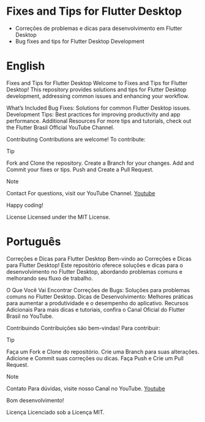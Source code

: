 # Fixes and Tips for Flutter Desktop
* Correções de problemas e dicas para desenvolvimento em Flutter Desktop 
* Bug fixes and tips for Flutter Desktop Development


# English
Fixes and Tips for Flutter Desktop
Welcome to Fixes and Tips for Flutter Desktop! This repository provides solutions and tips for Flutter Desktop development, addressing common issues and enhancing your workflow.

What’s Included
Bug Fixes: Solutions for common Flutter Desktop issues.
Development Tips: Best practices for improving productivity and app performance.
Additional Resources
For more tips and tutorials, check out the Flutter Brasil Official YouTube Channel.

Contributing
Contributions are welcome! To contribute:

> [!TIP]
> Fork and Clone the repository.
> Create a Branch for your changes.
> Add and Commit your fixes or tips.
> Push and Create a Pull Request.

> [!NOTE]
> Contact
> For questions, visit our YouTube Channel.
> [Youtube](https://www.youtube.com/@FlutterBrasilOficial/videos)

Happy coding!


License
Licensed under the MIT License.

# Português
Correções e Dicas para Flutter Desktop
Bem-vindo ao Correções e Dicas para Flutter Desktop! Este repositório oferece soluções e dicas para o desenvolvimento no Flutter Desktop, abordando problemas comuns e melhorando seu fluxo de trabalho.

O Que Você Vai Encontrar
Correções de Bugs: Soluções para problemas comuns no Flutter Desktop.
Dicas de Desenvolvimento: Melhores práticas para aumentar a produtividade e o desempenho do aplicativo.
Recursos Adicionais
Para mais dicas e tutoriais, confira o Canal Oficial do Flutter Brasil no YouTube.

Contribuindo
Contribuições são bem-vindas! Para contribuir:

> [!TIP]
> Faça um Fork e Clone do repositório.
> Crie uma Branch para suas alterações.
> Adicione e Commit suas correções ou dicas.
> Faça Push e Crie um Pull Request.

> [!NOTE]
> Contato
> Para dúvidas, visite nosso Canal no YouTube.
> [Youtube](https://www.youtube.com/@FlutterBrasilOficial/videos)

Bom desenvolvimento!


Licença
Licenciado sob a Licença MIT.